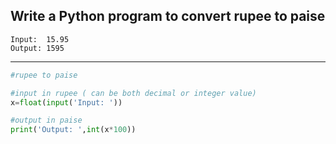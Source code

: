 ## Write a Python program to convert rupee to paise

```
Input:  15.95
Output: 1595
```

---

```python
#rupee to paise

#input in rupee ( can be both decimal or integer value)
x=float(input('Input: '))

#output in paise
print('Output: ',int(x*100))
```